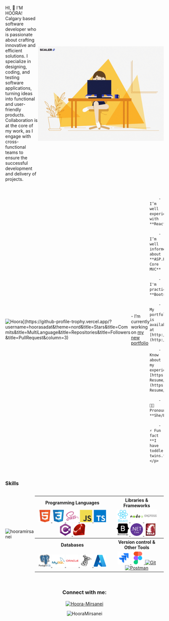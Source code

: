 <div style="display: flex; flex-direction: row; align-items: center; justify-content: space-between;">
    <p align="left" width="400">
        HI, &#x1F44B; I'M HOORA!
        Calgary based software developer who is passionate about crafting innovative and efficient solutions. I specialize in designing, coding, and testing software applications, turning ideas into functional and user-friendly products. Collaboration is at the core of my work, as I engage with cross-functional teams to ensure the successful development and delivery of projects.
    </p>
    <img align="right" width="400" src="./img/gif.gif" alt="Hoora's Gif">
</div>

<br/>

<div style="display: flex; flex-direction: row; align-items: center; justify-content: space-between;">
    <img align="right" width="400"  align="center"
        src="https://github-profile-trophy.vercel.app/?username=hoorasadat&theme=nord&title=Stars&title=Commits&title=MultiLanguage&title=Repositories&title=Followers&title=PullRequest&column=3" alt="Hoora](https://github-profile-trophy.vercel.app/?username=hoorasadat&theme=nord&title=Stars&title=Commits&title=MultiLanguage&title=Repositories&title=Followers&title=PullRequest&column=3)"
    />
    <p align="left">
        - I’m currently working on <a href="https://github.com/Hoorasadat/hoora-portfolio" target="blank">my new portfolio</a>

        - I’m well experienced with **React**

        - I’m well informed about **ASP.NET Core MVC**

        - I'm practicing **Bootstrap**

        - My portfolio is available at [http://hoora.dev](http://hoora.dev)

        - Know about my experiences [https://hoorasadat.github.io/React-Resume/](https://hoorasadat.github.io/React-Resume/)

        - 👧🏽 Pronouns: **She/Her**

        - ⚡ Fun fact **I have toddler twins.**
    </p>
</div>

<br/>

<h3 >Skills</h3>
<div style="display: flex; align-items: center; justify-content: space-between;">
    <img align="right"
        src="https://github-readme-stats.vercel.app/api/top-langs?username=hoorasadat&show_icons=true&locale=en&layout=compact" alt="hooramirsanei"
    />
    <table>
        <tr>
            <th>Programming Languages</th>
            <th>Libraries & Frameworks</th>
        </tr>
            <tr>
            <td align="center">
                <a href="https://www.w3.org/html/" target="_blank" rel="noreferrer">
                    <img src="https://raw.githubusercontent.com/devicons/devicon/master/icons/html5/html5-original.svg" alt="HTML" width="40" height="40"/>
                </a>
                <a href="https://www.w3schools.com/css/" target="_blank" rel="noreferrer">
                    <img
                        src="https://raw.githubusercontent.com/devicons/devicon/master/icons/css3/css3-original.svg" alt="CSS" width="40" height="40"
                    />
                </a>
                <a href="https://sass-lang.com" target="_blank" rel="noreferrer">
                    <img
                        src="https://raw.githubusercontent.com/devicons/devicon/master/icons/sass/sass-original.svg" alt="Sass" width="40" height="40"
                    />
                </a>
                <a href="https://developer.mozilla.org/en-US/docs/Web/JavaScript" target="_blank" rel="noreferrer">
                    <img
                        src="https://raw.githubusercontent.com/devicons/devicon/master/icons/javascript/javascript-original.svg" alt="JavaScript" width="40" height="40"
                    />
                </a>
                <a href="https://www.typescriptlang.org/" target="_blank" rel="noreferrer">
                    <img
                        src="https://raw.githubusercontent.com/devicons/devicon/master/icons/typescript/typescript-original.svg" alt="TypeScript" width="40" height="40"
                    />
                    <!-- <br/> -->
                </a>
                <a href="https://learn.microsoft.com/en-us/dotnet/csharp/" target="_blank" rel="noreferrer">
                    <img
                        src="https://raw.githubusercontent.com/devicons/devicon/master/icons/csharp/csharp-original.svg" alt="C#" width="40" height="40"
                    />
                </a>
                <a href="https://www.ruby-lang.org/en/" target="_blank" rel="noreferrer">
                    <img
                        src="https://raw.githubusercontent.com/devicons/devicon/master/icons/ruby/ruby-original.svg" alt="Ruby on Rails" width="40" height="40"
                    />
                </a>
            </td>
            <td align="center">
                <a href="https://reactjs.org/" target="_blank" rel="noreferrer">
                    <img
                        src="https://raw.githubusercontent.com/devicons/devicon/master/icons/react/react-original-wordmark.svg" alt="react" width="40" height="40"
                    />
                </a>
                <a href="https://nodejs.org" target="_blank" rel="noreferrer">
                    <img
                        src="https://raw.githubusercontent.com/devicons/devicon/master/icons/nodejs/nodejs-original-wordmark.svg" alt="nodejs" width="40" height="40"
                    />
                </a>
                <a href="https://expressjs.com" target="_blank" rel="noreferrer">
                    <img
                        src="https://raw.githubusercontent.com/devicons/devicon/master/icons/express/express-original-wordmark.svg" alt="express" width="40" height="40"
                    />
                    <br/>
                </a>
                <a href="https://getbootstrap.com" target="_blank" rel="noreferrer">
                    <img
                        src="https://raw.githubusercontent.com/devicons/devicon/master/icons/bootstrap/bootstrap-plain-wordmark.svg" alt="bootstrap" width="40" height="40"
                    />
                </a>
                <a href="https://dotnet.microsoft.com/en-us/apps/aspnet" target="_blank" rel="noreferrer">
                    <img
                        src="https://raw.githubusercontent.com/devicons/devicon/master/icons/dotnetcore/dotnetcore-original.svg" alt="spring" width="40" height="40"
                    />
                </a>
                <a href="https://rubyonrails.org" target="_blank" rel="noreferrer">
                    <img
                        src="https://raw.githubusercontent.com/devicons/devicon/master/icons/rails/rails-original-wordmark.svg" alt="rails" width="40" height="40"
                    />
                </a>
            </td>
        </tr>
        <tr>
            <th>Databases</th>
            <th>Version control & Other Tools</th>
        </tr>
        <tr>
            <td align="center">
                <a href="https://www.postgresql.org" target="_blank" rel="noreferrer">
                    <img
                        src="https://raw.githubusercontent.com/devicons/devicon/master/icons/postgresql/postgresql-original-wordmark.svg" alt="PostgreSQL" width="40" height="40"
                    />
                </a>
                <a href="https://www.mysql.com/" target="_blank" rel="noreferrer">
                    <img
                        src="https://raw.githubusercontent.com/devicons/devicon/master/icons/mysql/mysql-original-wordmark.svg" alt="MySQL" width="40" height="40"
                    />
                </a>
                <a href="https://www.oracle.com/" target="_blank" rel="noreferrer">
                    <img
                        src="https://raw.githubusercontent.com/devicons/devicon/master/icons/oracle/oracle-original.svg" alt="Oracle" width="40" height="40"
                    />
                </a>
                <a href="https://www.microsoft.com/en-ca/sql-server" target="_blank" rel="noreferrer">
                    <img
                        src="https://raw.githubusercontent.com/devicons/devicon/master/icons/microsoftsqlserver/microsoftsqlserver-plain.svg" alt="Microsoft SQL Server" width="40" height="40"
                    />
                </a>
                <a href="https://azure.microsoft.com/en-ca/products/cosmos-db" target="_blank" rel="noreferrer">
                    <img
                        src="https://raw.githubusercontent.com/devicons/devicon/master/icons/azure/azure-original.svg" alt="Cosmos Db" width="40" height="40"
                    />
                </a>
            </td>
            <td align="center">
                <a href="https://www.atlassian.com/" target="_blank" rel="noreferrer">
                    <img
                        src="https://raw.githubusercontent.com/devicons/devicon/master/icons/jira/jira-original.svg" alt="Jira" width="40" height="40"
                    />
                </a>
                <a href="https://www.figma.com/" target="_blank" rel="noreferrer">
                    <img
                        src="https://raw.githubusercontent.com/devicons/devicon/master/icons/figma/figma-original.svg" alt="jest" width="40" height="40"
                    />
                </a>
                <a href="https://git-scm.com/" target="_blank" rel="noreferrer">
                    <img
                        src="https://www.vectorlogo.zone/logos/git-scm/git-scm-icon.svg" alt="Git" width="40" height="40"
                    />
                </a>
                <a href="https://postman.com" target="_blank" rel="noreferrer">
                    <img
                        src="https://www.vectorlogo.zone/logos/getpostman/getpostman-icon.svg" alt="Postman" width="40" height="40"
                    />
                </a>
            </td>
        </tr>
    </table>
</div>

<br/>

<h3 align="center">Connect with me:</h3>
<p align="center">
    <a href="https://linkedin.com/in/hhoora-mirsanei" target="blank">
        <img align="center"
            src="https://raw.githubusercontent.com/rahuldkjain/github-profile-readme-generator/master/src/images/icons/Social/linked-in-alt.svg" alt="Hoora-Mirsanei" height="30" width="40"
        />
    </a>
</p>
<p align="center">
    <img
        src="https://komarev.com/ghpvc/?username=hoorasadat&label=Profile%20views&color=0e75b6&style=flat" alt="HooraMirsanei"
    />
</p>
